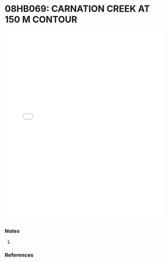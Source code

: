 # 08HB069: CARNATION CREEK AT 150 M CONTOUR

<iframe src="/distribution_estimation/_static/stations/08HB069_fdc.html" width="100%" height="600" frameborder="0"></iframe>

### Notes
1. 

### References

